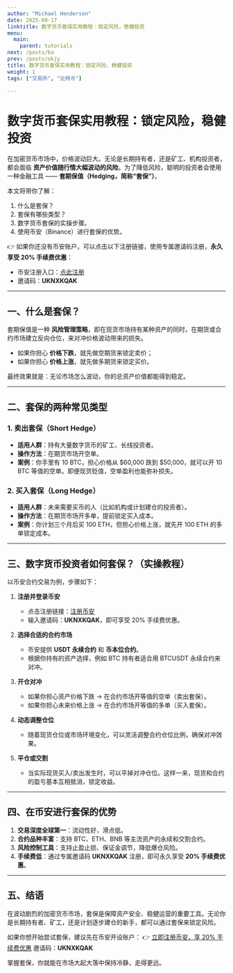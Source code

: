 ```yaml
---
author: "Michael Henderson"
date: 2025-09-17
linktitle: 数字货币套保实用教程：锁定风险，稳健投资
menu:
  main:
    parent: tutorials
next: /posts/ba
prev: /posts/okjy
title: 数字货币套保实用教程：锁定风险，稳健投资
weight: 1
tags: ["交易所", "比特币"]

---
```

# 数字货币套保实用教程：锁定风险，稳健投资

在加密货币市场中，价格波动巨大。无论是长期持有者，还是矿工、机构投资者，都会面临 **资产价值随行情大幅波动的风险**。为了降低风险，聪明的投资者会使用一种金融工具 —— **套期保值（Hedging，简称“套保”）**。

本文将带你了解：

1. 什么是套保？
2. 套保有哪些类型？
3. 数字货币套保的实操步骤。
4. 使用币安（Binance）进行套保的优势。

👉 如果你还没有币安账户，可以点击以下注册链接，使用专属邀请码注册，**永久享受 20% 手续费优惠**：

* 币安注册入口：[点此注册](https://www.binance.com/zh-CN/join?ref=UKNXKQAK)
* 邀请码：**UKNXKQAK**

---

## 一、什么是套保？

套期保值是一种 **风险管理策略**，即在现货市场持有某种资产的同时，在期货或合约市场建立反向仓位，来对冲价格波动带来的损失。

* 如果你担心 **价格下跌**，就先做空期货来锁定卖价；
* 如果你担心 **价格上涨**，就先做多期货来锁定买价。

最终效果就是：无论市场怎么波动，你的总资产价值都能得到稳定。

---

## 二、套保的两种常见类型

### 1. 卖出套保（Short Hedge）

* **适用人群**：持有大量数字货币的矿工、长线投资者。
* **操作方法**：在期货市场开空单。
* **案例**：你手里有 10 BTC，担心价格从 \$60,000 跌到 \$50,000，就可以开 10 BTC 等值的空单。即便现货贬值，空单盈利也能弥补损失。

### 2. 买入套保（Long Hedge）

* **适用人群**：未来需要买币的人（比如机构或计划建仓的投资者）。
* **操作方法**：在期货市场开多单，提前锁定买入成本。
* **案例**：你计划三个月后买 100 ETH，但担心价格上涨，就先开 100 ETH 的多单锁定成本。

---

## 三、数字货币投资者如何套保？（实操教程）

以币安合约交易为例，步骤如下：

1. **注册并登录币安**

   * 点击注册链接：[注册币安](https://www.binance.com/zh-CN/join?ref=UKNXKQAK)
   * 输入邀请码：**UKNXKQAK**，即可享受 20% 手续费优惠。

2. **选择合适的合约市场**

   * 币安提供 **USDT 永续合约** 和 **币本位合约**。
   * 根据你持有的资产选择，例如 BTC 持有者适合用 BTCUSDT 永续合约来对冲。

3. **开仓对冲**

   * 如果你担心资产价格下跌 → 在合约市场开等值的空单（卖出套保）。
   * 如果你担心未来价格上涨 → 在合约市场开等值的多单（买入套保）。

4. **动态调整仓位**

   * 随着现货仓位或市场环境变化，可以灵活调整合约仓位比例，确保对冲效果。

5. **平仓或交割**

   * 当实际现货买入/卖出发生时，可以平掉对冲仓位。这样一来，现货和合约的盈亏基本互相抵消，锁定收益。

---

## 四、在币安进行套保的优势

1. **交易深度全球第一**：流动性好，滑点低。
2. **合约品种丰富**：支持 BTC、ETH、BNB 等主流资产的永续和交割合约。
3. **风险控制工具**：支持止盈止损、保证金调节，降低爆仓风险。
4. **手续费低**：通过专属邀请码 **UKNXKQAK** 注册，即可永久享受 **20% 手续费优惠**。

---

## 五、结语

在波动剧烈的加密货币市场，套保是保障资产安全、稳健运营的重要工具。无论你是长期持有者、矿工，还是计划逐步建仓的新手，都可以通过套保来锁定风险。

如果你想开始尝试套保，建议先在币安开设账户：
👉 [立即注册币安，享 20% 手续费优惠](https://www.binance.com/zh-CN/join?ref=UKNXKQAK)
邀请码：**UKNXKQAK**

掌握套保，你就能在市场大起大落中保持冷静，走得更远。
